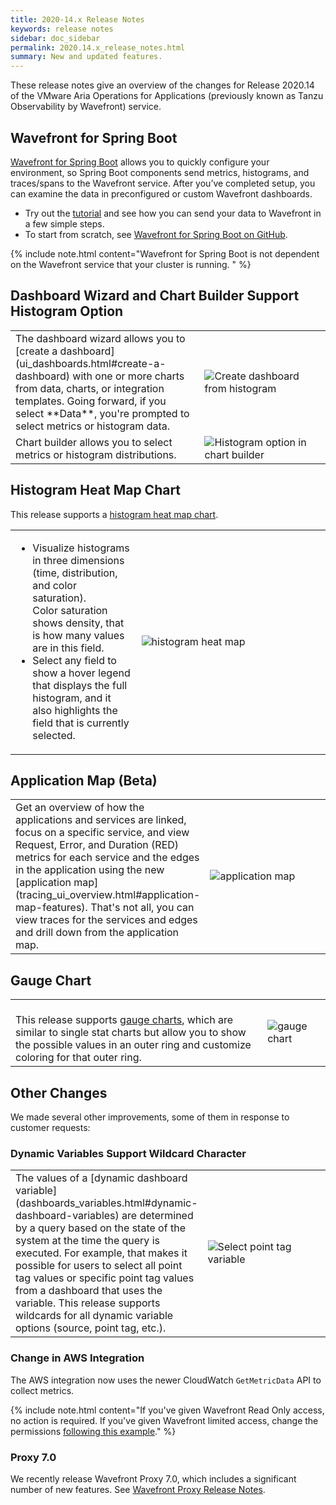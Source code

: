 ```yaml
---
title: 2020-14.x Release Notes
keywords: release notes
sidebar: doc_sidebar
permalink: 2020.14.x_release_notes.html
summary: New and updated features.
---
```


These release notes give an overview of the changes for Release 2020.14 of the VMware Aria Operations for Applications (previously known as Tanzu Observability by Wavefront) service.

## Wavefront for Spring Boot
[Wavefront for Spring Boot](wavefront_springboot.html) allows you to quickly configure your environment, so Spring Boot components send metrics, histograms, and traces/spans to the Wavefront service. After you’ve completed setup, you can examine the data in preconfigured or custom Wavefront dashboards.
* Try out the [tutorial](wavefront_springboot_tutorial.html) and see how you can send your data to Wavefront in a few simple steps.
* To start from scratch, see [Wavefront for Spring Boot on GitHub](https://github.com/wavefrontHQ/wavefront-spring-boot).

{% include note.html content="Wavefront for Spring Boot is not dependent on the Wavefront service that your cluster is running. " %}

## Dashboard Wizard and Chart Builder Support Histogram Option

<table style="width: 100%;">
<tbody>
<tr>
<td width="60%" markdown="span">The dashboard wizard allows you to [create a dashboard](ui_dashboards.html#create-a-dashboard) with one or more charts from data, charts, or integration templates. Going forward, if you select **Data**, you're prompted to select metrics or histogram data.
</td>
<td width="40%"><img src="/images/create_dashboard_from_histogram.png" alt="Create dashboard from histogram"/>
</td>
</tr>
<tr>
<td width="60%" markdown="span">Chart builder allows you to select metrics or histogram distributions.
</td>
<td width="40%"><img src="images/chart_builder_histograms.png" alt="Histogram option in chart builder"/>
</td>
</tr>
</tbody>
</table>

## Histogram Heat Map Chart

This release supports a [histogram heat map chart](visualize_histograms.html#visualize-histogram-distributions-in-a-heat-map).

<table style="width: 100%;">
<tbody>
<tr>
<td width="40%">
<ul>
  <li> Visualize histograms in three dimensions (time, distribution, and color saturation). <br/>Color saturation shows density, that is how many values are in this field.</li>
  <li> Select any field to show a hover legend that displays the full histogram, and it also highlights the field that is currently selected.</li>
</ul>
</td>
<td width="60%"><img src="images/heat_map.png" alt="histogram heat map">
</td>
</tr>
</tbody>
</table>

## Application Map (Beta)

<table style="width: 100%;">
<tbody>
<tr>
<td width="40%" markdown="span">Get an overview of how the applications and services are linked, focus on a specific service, and view Request, Error, and Duration (RED) metrics for each service and the edges in the application using the new [application map](tracing_ui_overview.html#application-map-features). That's not all, you can view traces for the services and edges and drill down from the application map.
</td>
<td width="60%"><img src="images/tracing_application_map_release_notes.png" alt="application map">
</td>
</tr>
</tbody>
</table>

## Gauge Chart


<table style="width: 100%;">
<tbody>
<tr>
<td width="80%" markdown="span"><br>
This release supports <a href="ui_chart_reference.html#gauge-chart">gauge charts</a>, which are similar to single stat charts but allow you to show the possible values in an outer ring and customize coloring for that outer ring.
</td>
<td width="20%"><img src="images/gauge_chart_color_simple.png" alt="gauge chart">
</td>
</tr>
</tbody>
</table>

## Other Changes

We made several other improvements, some of them in response to customer requests:

### Dynamic Variables Support Wildcard Character

<table style="width: 100%;">
<tbody>
<tr>
<td width="40%" markdown="span">The values of a [dynamic dashboard variable](dashboards_variables.html#dynamic-dashboard-variables) are determined by a query based on the state of the system at the time the query is executed. For example, that makes it possible for users to select all point tag values or specific point tag values from a dashboard that uses the variable. This release supports wildcards for all dynamic variable options (source, point tag, etc.).
</td>
<td width="60%"><img src="/images/select_point_tag_variable.png" alt="Select point tag variable"/>
</td>
</tr>
</tbody>
</table>



### Change in AWS Integration

The AWS integration now uses the newer CloudWatch `GetMetricData` API to collect metrics.

{% include note.html content="If you've given Wavefront Read Only access, no action is required. If you've given Wavefront limited access, change the permissions [following this example](integrations_aws_overview.html#create-iam-policy-to-specify-limited-access)." %}

### Proxy 7.0

We recently release Wavefront Proxy 7.0, which includes a significant number of new features. See [Wavefront Proxy Release Notes](proxies_versions.html).

<!---
This change moved to the next release

### Additions to ~query.*.scanned Internal Metrics

New internal metrics allow you to monitor histograms and spans. The result is the following:

<table style="width: 100%;">
<tbody>
<tr>
<td width="30%">~query.summaries_scanned</td>
<td width="70%">Per-second rate at which metrics are being queried from dashboards, alerts, charts or API calls.
</td>
</tr>
<tr>
<td width="30%">~query.spans_scanned</td>
<td width="70%">Per-second rate at which spans are being queried from dashboards, alerts, charts or API calls.
</td>
</tr>
<tr>
<td width="30%">~query.histograms_scanned</td>
<td width="70%">Per-second rate at which histograms are being queried from dashboards, alerts, charts or API calls.
</td>
</tr>
</tbody>
</table>
--->
